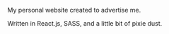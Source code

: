 My personal website created to advertise me.

Written in React.js, SASS, and a little bit of pixie dust.
